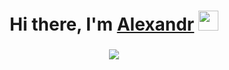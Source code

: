 <h1 align="center">Hi there, I'm <a href=# target="_blank">Alexandr</a> 
<img src="https://github.com/blackcater/blackcater/raw/main/images/Hi.gif" height="32"/></h1>
<h3 align="center"><a href="https://git.io/typing-svg"><img src="https://readme-typing-svg.demolab.com?font=Fira+Code&amp;size=26&amp;duration=2000&amp;pause=10000&amp;width=435&amp;lines=%F0%9D%94%BD%F0%9D%95%A3%F0%9D%95%A0%F0%9D%95%9F%F0%9D%95%A5-%F0%9D%94%BC%F0%9D%95%9F%F0%9D%95%95+%F0%9D%95%8A%F0%9D%95%A0%F0%9D%95%97%F0%9D%95%A5%F0%9D%95%A8%F0%9D%95%92%F0%9D%95%A3%F0%9D%95%96+%F0%9D%94%BC%F0%9D%95%9F%F0%9D%95%98%F0%9D%95%9A%F0%9D%95%9F%F0%9D%95%96%F0%9D%95%96%F0%9D%95%A3" style="max-width: 100%; alt="Typing SVG" /></a></h3>

<!--
**alexkhristsiuk/alexkhristsiuk** is a ✨ _special_ ✨ repository because its `README.md` (this file) appears on your GitHub profile.

Here are some ideas to get you started:

- 🔭 I’m currently working on ...
- 🌱 I’m currently learning ...
- 👯 I’m looking to collaborate on ...
- 🤔 I’m looking for help with ...
- 💬 Ask me about ...
- 📫 How to reach me: ...
- 😄 Pronouns: ...
- ⚡ Fun fact: ...
-->
